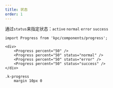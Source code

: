 ```yaml
---
title: 状态
order: 1
---
```


通过`status`来指定状态：`active` `normal` `error` `success`

```vdt
import Progress from 'kpc/components/progress';

<div>
    <Progress percent="50" />
    <Progress percent="50" status="normal" />
    <Progress percent="50" status="error" />
    <Progress percent="50" status="success" />
</div>
```

```styl
.k-progress
    margin 10px 0
```
